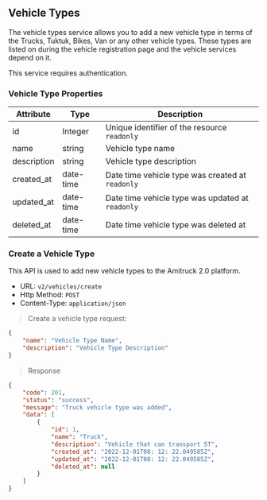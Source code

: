 ## Vehicle Types
The vehicle types service allows you to add a new vehicle type in terms of the Trucks, Tuktuk, Bikes, Van or any other vehicle types.
These types are listed on during the vehicle registration page and the vehicle services depend on it. 

This service requires authentication.

### Vehicle Type Properties

| Attribute | Type | Description |
| -----------|---------| ----------- |
| id  | Integer | Unique identifier of the resource `readonly` |
| name | string | Vehicle type name |
| description | string | Vehicle type description |
| created_at | date-time | Date time vehicle type was created at `readonly` |
| updated_at | date-time | Date time vehicle type was updated at `readonly` |
| deleted_at | date-time | Date time vehicle type was deleted at |

### Create a Vehicle Type
This API is used to add new vehicle types to the Amitruck 2.0 platform. 

* URL: `v2/vehicles/create`
* Http Method: `POST`
* Content-Type: `application/json`

> Create a vehicle type request:

```json
{
    "name": "Vehicle Type Name",
    "description": "Vehicle Type Description"
}
```

> Response

```json
{
    "code": 201,
    "status": "success",
    "message": "Truck vehicle type was added",
    "data": [
        {
            "id": 1,
            "name": "Truck",
            "description": "Vehicle that can transport 5T",
            "created_at": "2022-12-01T08: 12: 22.049585Z",
            "updated_at": "2022-12-01T08: 12: 22.049585Z",
            "deleted_at": null
        }
    ]
}
```
